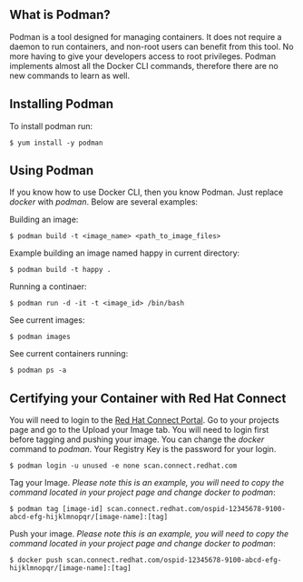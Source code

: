 ## What is Podman?
Podman is a tool designed for managing containers. It does not require a daemon to run containers, and non-root users can benefit from this tool. No more having to give your developers access to root privileges. Podman implements almost all the Docker CLI commands, therefore there are no new commands to learn as well.

## Installing Podman  
To install podman run: 

`$ yum install -y podman` 


## Using Podman
If you know how to use Docker CLI, then you know Podman. Just replace *docker* with *podman*. Below are several examples: 

Building an image: 

`$ podman build -t <image_name> <path_to_image_files>`

Example building an image named happy in current directory:

`$ podman build -t happy .`

Running a continaer: 

`$ podman run -d -it -t <image_id> /bin/bash` 

See current images:

`$ podman images` 

See current containers running: 

`$ podman ps -a` 

## Certifying your Container with Red Hat Connect
You will need to login to the [Red Hat Connect Portal](https://connect.redhat.com/). Go to your projects page and go to the Upload your Image tab. You will need to login first before tagging and pushing your image. You can change the *docker* command to *podman*. Your Registry Key is the password for your login.

`$ podman login -u unused -e none scan.connect.redhat.com`

Tag your Image. *Please note this is an example, you will need to copy the command located in your project page and change docker to podman*: 

`$ podman tag [image-id] scan.connect.redhat.com/ospid-12345678-9100-abcd-efg-hijklmnopqr/[image-name]:[tag]`

Push your image. *Please note this is an example, you will need to copy the command located in your project page and change docker to podman*: 

`$ docker push scan.connect.redhat.com/ospid-12345678-9100-abcd-efg-hijklmnopqr/[image-name]:[tag]`

 
